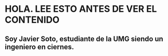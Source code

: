 # HOLA. LEE ESTO ANTES DE VER EL CONTENIDO
## Soy Javier Soto, estudiante de la UMG siendo un ingeniero en ciernes.
